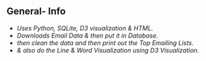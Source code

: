 ## General- Info

- *Uses Python, SQLite, D3 visualization &amp; HTML.*
- *Downloads Email Data & then put it in Database.*
- *then clean the data and then print out the Top Emailing Lists.*
- *& also do the Line & Word Visualization using D3 Visualization.*
